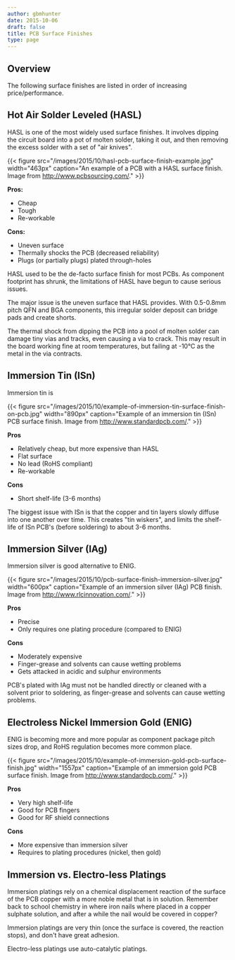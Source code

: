 ```yaml
---
author: gbmhunter
date: 2015-10-06
draft: false
title: PCB Surface Finishes
type: page
---
```


## Overview

The following surface finishes are listed in order of increasing price/performance.

## Hot Air Solder Leveled (HASL)

HASL is one of the most widely used surface finishes. It involves dipping the circuit board into a pot of molten solder, taking it out, and then removing the excess solder with a set of "air knives".

{{< figure src="/images/2015/10/hasl-pcb-surface-finish-example.jpg" width="463px" caption="An example of a PCB with a HASL surface finish. Image from http://www.pcbsourcing.com/."  >}}

**Pros:**

* Cheap
* Tough
* Re-workable

**Cons:**

* Uneven surface
* Thermally shocks the PCB (decreased reliability)
* Plugs (or partially plugs) plated through-holes

HASL used to be the de-facto surface finish for most PCBs. As component footprint has shrunk, the limitations of HASL have begun to cause serious issues.

The major issue is the uneven surface that HASL provides. With 0.5-0.8mm pitch QFN and BGA components, this irregular solder deposit can bridge pads and create shorts.

The thermal shock from dipping the PCB into a pool of molten solder can damage tiny vias and tracks, even causing a via to crack. This may result in the board working fine at room temperatures, but failing at -10°C as the metal in the via contracts.

## Immersion Tin (ISn)

Immersion tin is

{{< figure src="/images/2015/10/example-of-immersion-tin-surface-finish-on-pcb.jpg" width="890px" caption="Example of an immersion tin (ISn) PCB surface finish. Image from http://www.standardpcb.com/."  >}}

**Pros**

* Relatively cheap, but more expensive than HASL
* Flat surface
* No lead (RoHS compliant)
* Re-workable

**Cons**

* Short shelf-life (3-6 months)

The biggest issue with ISn is that the copper and tin layers slowly diffuse into one another over time. This creates "tin wiskers", and limits the shelf-life of ISn PCB's (before soldering) to about 3-6 months.

## Immersion Silver (IAg)

Immersion silver is good alternative to ENIG.

{{< figure src="/images/2015/10/pcb-surface-finish-immersion-silver.jpg" width="600px" caption="Example of an immersion silver (IAg) PCB finish. Image from http://www.rlcinnovation.com/."  >}}

**Pros**

* Precise
* Only requires one plating procedure (compared to ENIG)

**Cons**

* Moderately expensive
* Finger-grease and solvents can cause wetting problems
* Gets attacked in acidic and sulphur environments

PCB's plated with IAg must not be handled directly or cleaned with a solvent prior to soldering, as finger-grease and solvents can cause wetting problems.

## Electroless Nickel Immersion Gold (ENIG)

ENIG is becoming more and more popular as component package pitch sizes drop, and RoHS regulation becomes more common place.

{{< figure src="/images/2015/10/example-of-immersion-gold-pcb-surface-finish.jpg" width="1557px" caption="Example of an immersion gold PCB surface finish. Image from http://www.standardpcb.com/."  >}}

**Pros**

* Very high shelf-life
* Good for PCB fingers
* Good for RF shield connections

**Cons**

* More expensive than immersion silver
* Requires to plating procedures (nickel, then gold)

## Immersion vs. Electro-less Platings

Immersion platings rely on a chemical displacement reaction of the surface of the PCB copper with a more noble metal that is in solution. Remember back to school chemistry in where iron nails where placed in a copper sulphate solution, and after a while the nail would be covered in copper?

Immersion platings are very thin (once the surface is covered, the reaction stops), and don't have great adhesion.

Electro-less platings use auto-catalytic platings.
